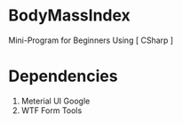 # BodyMassIndex
Mini-Program for Beginners Using [ CSharp ]  

# Dependencies
1. Meterial UI Google
2. WTF Form Tools
